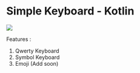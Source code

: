 # Simple Keyboard - Kotlin

![](https://media.giphy.com/media/xUNd9GphyBYxmiqsQE/giphy.gif)

Features :
1) Qwerty Keyboard
2) Symbol Keyboard
3) Emoji (Add soon)

